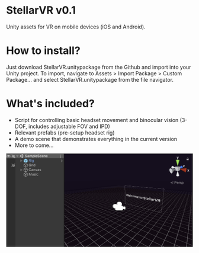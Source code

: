 # StellarVR v0.1
Unity assets for VR on mobile devices (iOS and Android).

# How to install?

Just download StellarVR.unitypackage from the Github and import into your Unity project. To import, navigate to Assets > Import Package > Custom Package... and select StellarVR.unitypackage from the file navigator.

# What's included?
- Script for controlling basic headset movement and binocular vision (3-DOF, includes adjustable FOV and IPD)
- Relevant prefabs (pre-setup headset rig)
- A demo scene that demonstrates everything in the current version
- More to come...

![Image showing the demo scene included in v0.1](example1.png)
